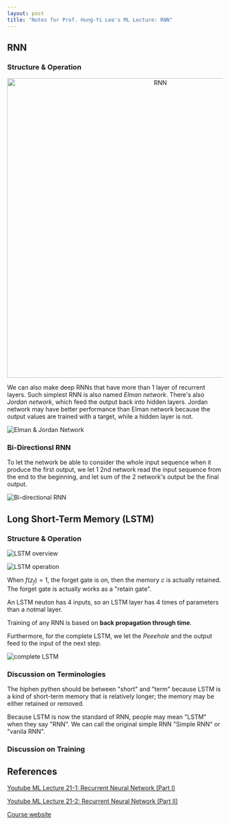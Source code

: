 ```yaml
---
layout: post
title: "Notes for Prof. Hung-Yi Lee's ML Lecture: RNN"
---
```


## RNN

### Structure & Operation

<p align="center">
    <img src="https://baliuzeger.github.io/sjl/assets/images/HYL_ML_21_RNN/RNN.png" alt="RNN" style="width:700px;"/>
</p>

We can also make deep RNNs that have more than 1 layer of recurrent layers. Such simplest RNN is also named *Elman network*. There's also *Jordan network*, which feed the output back into hidden layers. Jordan network may have better performance than Elman network because the output values are trained with a target, while a hidden layer is not.

![Elman & Jordan Network](https://baliuzeger.github.io/sjl/assets/images/HYL_ML_21_RNN/Elman-Jordan.png)

### Bi-Directionsl RNN

To let the network be able to consider the whole input sequence when it produce the first output, we let 1 2nd network read the input sequence from the end to the beginning, and let sum of the 2 network's output be the final output.

![Bi-directional RNN](https://baliuzeger.github.io/sjl/assets/images/HYL_ML_21_RNN/bi-directional.png)

## Long Short-Term Memory (LSTM)

### Structure & Operation

![LSTM overview](https://baliuzeger.github.io/sjl/assets/images/HYL_ML_21_RNN/LSTM-overview.png)

![LSTM operation](https://baliuzeger.github.io/sjl/assets/images/HYL_ML_21_RNN/LSTM-operation.png)

When $f(z_f) = 1$, the forget gate is on, then the memory $c$ is actually retained. The forget gate is actually works as a "retain gate".

An LSTM neuton has 4 inputs, so an LSTM layer has 4 times of parameters than a notmal layer.

Training of any RNN is based on **back propagation through time**.

Furthermore, for the complete LSTM, we let the *Peeehole* and the output feed to the input of the next step.

![complete LSTM](https://baliuzeger.github.io/sjl/assets/images/HYL_ML_21_RNN/LSTM-full.png)


### Discussion on Terminologies

The hiphen pythen should be between "short" and "term" because LSTM is a kind of short-term memory that is relatively longer; the memory may be either retained or removed.

Because LSTM is now the standard of RNN, people may mean "LSTM" when they say "RNN". We can call the original simple RNN "Simple RNN" or "vanila RNN".

### Discussion on Training


## References

[Youtube ML Lecture 21-1: Recurrent Neural Network (Part I)](https://www.youtube.com/watch?v=xCGidAeyS4M)

[Youtube ML Lecture 21-2: Recurrent Neural Network (Part II)](https://www.youtube.com/watch?v=rTqmWlnwz_0)

[Course website](http://speech.ee.ntu.edu.tw/~tlkagk/courses_ML17_2.html)
